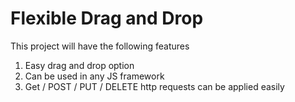 
# Flexible Drag and Drop

This project will have the following features

1. Easy drag and drop option
2. Can be used in any JS framework
3. Get / POST / PUT / DELETE http requests can be applied easily 



